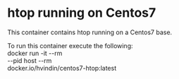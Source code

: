 # htop running on Centos7

This container contains htop running on a Centos7 base.  

To run this container execute the following:  
      docker run -it --rm \
        --pid host --rm \
        docker.io/hvindin/centos7-htop:latest
